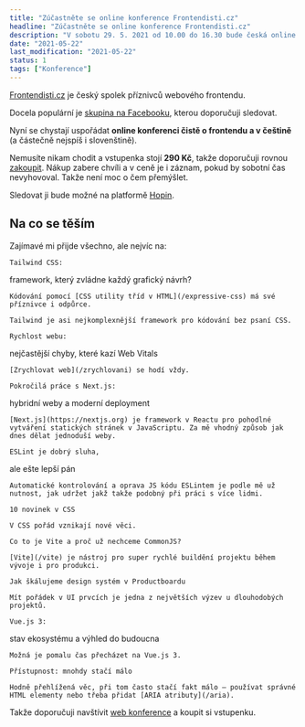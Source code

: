 ```yaml
---
title: "Zúčastněte se online konference Frontendisti.cz"
headline: "Zúčastněte se online konference Frontendisti.cz"
description: "V sobotu 29. 5. 2021 od 10.00 do 16.30 bude česká online konference o webovém frontendu."
date: "2021-05-22"
last_modification: "2021-05-22"
status: 1
tags: ["Konference"]
---
```


[Frontendisti.cz](https://frontendisti.cz) je český spolek příznivců webového frontendu.

Docela populární je [skupina na Facebooku](https://www.facebook.com/groups/frontendisti), kterou doporučuji sledovat.

Nyní se chystají uspořádat **online konferenci čistě o frontendu a v češtině** (a částečně nejspíš i slovenštině).

Nemusíte nikam chodit a vstupenka stojí **290 Kč**, takže doporučuji rovnou [zakoupit](https://form.simpleshop.cz/jArV/buy/). Nákup zabere chvíli a v ceně je i záznam, pokud by sobotní čas nevyhovoval. Takže není moc o čem přemýšlet.

Sledovat ji bude možné na platformě [Hopin](https://hopin.com).

## Na co se těším

Zajímavé mi přijde všechno, ale nejvíc na:

    Tailwind CSS:
framework, který zvládne každý grafický návrh?

    Kódování pomocí [CSS utility tříd v HTML](/expressive-css) má své příznivce i odpůrce.

    Tailwind je asi nejkomplexnější framework pro kódování bez psaní CSS.

    Rychlost webu:
nejčastější chyby, které kazí Web Vitals

    [Zrychlovat web](/zrychlovani) se hodí vždy.

    Pokročilá práce s Next.js:
hybridní weby a moderní deployment

    [Next.js](https://nextjs.org) je framework v Reactu pro pohodlné vytváření statických stránek v JavaScriptu. Za mě vhodný způsob jak dnes dělat jednoduší weby.

    ESLint je dobrý sluha,
ale ešte lepší pán

    Automatické kontrolování a oprava JS kódu ESLintem je podle mě už nutnost, jak udržet jakž takže podobný při práci s více lidmi.

    10 novinek v CSS

    V CSS pořád vznikají nové věci.

    Co to je Vite a proč už nechceme CommonJS?

    [Vite](/vite) je nástroj pro super rychlé buildění projektu během vývoje i pro produkci.

    Jak škálujeme design systém v Productboardu

    Mít pořádek v UI prvcích je jedna z největších výzev u dlouhodobých projektů.

    Vue.js 3:
stav ekosystému a výhled do budoucna

    Možná je pomalu čas přecházet na Vue.js 3.

    Přístupnost: mnohdy stačí málo

    Hodně přehlížená věc, při tom často stačí fakt málo – používat správné HTML elementy nebo třeba přidat [ARIA atributy](/aria).

Takže doporučuji navštívit [web konference](https://frontendisti.cz/konference) a koupit si vstupenku.